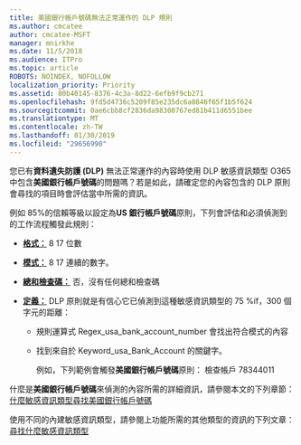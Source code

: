 ```yaml
---
title: 美國銀行帳戶號碼無法正常運作的 DLP 規則
ms.author: cmcatee
author: cmcatee-MSFT
manager: mnirkhe
ms.date: 11/5/2018
ms.audience: ITPro
ms.topic: article
ROBOTS: NOINDEX, NOFOLLOW
localization_priority: Priority
ms.assetid: 80b40145-8376-4c3a-8d22-6efb9f9cb271
ms.openlocfilehash: 9fd5d4736c5209f85e235dc6a0846f65f1b5f624
ms.sourcegitcommit: 0ae6cbb8cf2836da98300767ed81b411d6551bee
ms.translationtype: MT
ms.contentlocale: zh-TW
ms.lasthandoff: 01/30/2019
ms.locfileid: "29656990"
---
```

您已有**資料遺失防護 (DLP)** 無法正常運作的內容時使用 DLP 敏感資訊類型 O365 中包含**美國銀行帳戶號碼**的問題嗎？若是如此，請確定您的內容包含的 DLP 原則會尋找的項目時會評估當中所需的資訊。 
  
例如 85%的信賴等級以設定為**US 銀行帳戶號碼**原則，下列會評估和必須偵測到的工作流程觸發此規則： 
  
- **[格式：](https://docs.microsoft.com/office365/securitycompliance/what-the-sensitive-information-types-look-for#format-77)** 8 17 位數 
    
- **[模式：](https://docs.microsoft.com/office365/securitycompliance/what-the-sensitive-information-types-look-for#pattern-77)** 8 17 連續的數字。 
    
- **[總和檢查碼：](https://docs.microsoft.com/office365/securitycompliance/what-the-sensitive-information-types-look-for#checksum-76)** 否，沒有任何總和檢查碼 
    
- **[定義：](https://docs.microsoft.com/office365/securitycompliance/what-the-sensitive-information-types-look-for)** DLP 原則就是有信心它已偵測到這種敏感資訊類型的 75 %if，300 個字元的距離： 
    
  - 規則運算式 Regex_usa_bank_account_number 會找出符合模式的內容
    
  - 找到來自於 Keyword_usa_Bank_Account 的關鍵字。
    
    例如，下列範例會觸發**美國銀行帳戶號碼**原則： 檢查帳戶 78344011 
    
什麼是**美國銀行帳戶號碼**來偵測的內容所需的詳細資訊，請參閱本文的下列章節：[什麼敏感資訊類型尋找美國銀行帳戶號碼](https://docs.microsoft.com/office365/securitycompliance/what-the-sensitive-information-types-look-for#us-bank-account-number)
  
使用不同的內建敏感資訊類型，請參閱上功能所需的其他類型的資訊的下列文章：[尋找什麼敏感資訊類型](https://docs.microsoft.com/office365/securitycompliance/what-the-sensitive-information-types-look-for)
  

